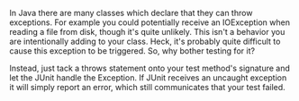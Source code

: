 
In Java there are many classes which declare that they can throw exceptions. For example you could potentially receive an IOException when reading a file from disk, though it's quite unlikely. This isn't a behavior you are intentionally adding to your class. Heck, it's probably quite difficult to cause this exception to be triggered. So, why bother testing for it? 

Instead, just tack a throws statement onto your test method's signature and let the JUnit handle the Exception. If JUnit receives an uncaught exception it will simply report an error, which still communicates that your test failed.
